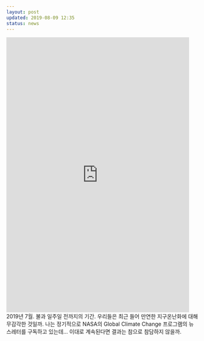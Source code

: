 ```yaml
---
layout: post
updated: 2019-08-09 12:35
status: news
---
```

<iframe width="480" height="720" src="https://www.huffingtonpost.kr/entry/story_kr_5d4ba726e4b0066eb70c58be?utm_hp_ref=kr-homepage" frameborder="0" scrolling="yes" align="center"></iframe>
2019년 7월. 불과 일주일 전까지의 기간. 우리들은 최근 들어 만연한 지구온난화에 대해 무감각한 것일까. 나는 정기적으로 NASA의 Global Climate Change 프로그램의 뉴스레터를 구독하고 있는데... 이대로 계속된다면 결과는 참으로 참담하지 않을까.
